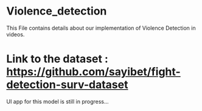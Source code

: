 # Violence_detection
This File contains details about our implementation of Violence Detection in videos. 
# Link to the dataset : https://github.com/sayibet/fight-detection-surv-dataset
UI app for this model is still in progress...
